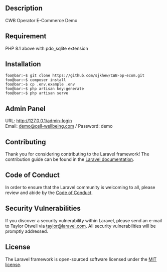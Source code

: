 ## Description
CWB Operator E-Commerce Demo

## Requirement
PHP 8.1 above with pdo_sqlite extension

## Installation
```console
foo@bar:~$ git clone https://github.com/sjkhew/CWB-op-ecom.git
foo@bar:~$ composer install
foo@bar:~$ cp .env.example .env
foo@bar:~$ php artisan key:generate
foo@bar:~$ php artisan serve
```

## Admin Panel
URL: http://127.0.0.1/admin-login \
Email: demo@cell-wellbeing.com / Password: demo

## Contributing

Thank you for considering contributing to the Laravel framework! The contribution guide can be found in the [Laravel documentation](https://laravel.com/docs/contributions).

## Code of Conduct

In order to ensure that the Laravel community is welcoming to all, please review and abide by the [Code of Conduct](https://laravel.com/docs/contributions#code-of-conduct).

## Security Vulnerabilities

If you discover a security vulnerability within Laravel, please send an e-mail to Taylor Otwell via [taylor@laravel.com](mailto:taylor@laravel.com). All security vulnerabilities will be promptly addressed.

## License

The Laravel framework is open-sourced software licensed under the [MIT license](https://opensource.org/licenses/MIT).
